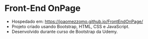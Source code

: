 # Front-End OnPage

- Hospedado em: https://joaomezzomo.github.io/FrontEndOnPage/
- Projeto criado usando Bootstrap, HTML, CSS e JavaScript.
- Desenvolvido durante curso de Bootstrap da Udemy.
